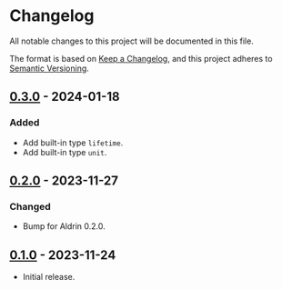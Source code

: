 # Changelog

All notable changes to this project will be documented in this file.

The format is based on [Keep a Changelog](https://keepachangelog.com/en/1.0.0/),
and this project adheres to [Semantic Versioning](https://semver.org/spec/v2.0.0.html).

## [0.3.0] - 2024-01-18

### Added

- Add built-in type `lifetime`.
- Add built-in type `unit`.

## [0.2.0] - 2023-11-27

### Changed

- Bump for Aldrin 0.2.0.

## [0.1.0] - 2023-11-24

- Initial release.

[0.3.0]: https://github.com/dennis-hamester/aldrin/releases/tag/aldrin-parser-0.3.0
[0.2.0]: https://github.com/dennis-hamester/aldrin/releases/tag/aldrin-parser-0.2.0
[0.1.0]: https://github.com/dennis-hamester/aldrin/releases/tag/aldrin-parser-0.1.0
